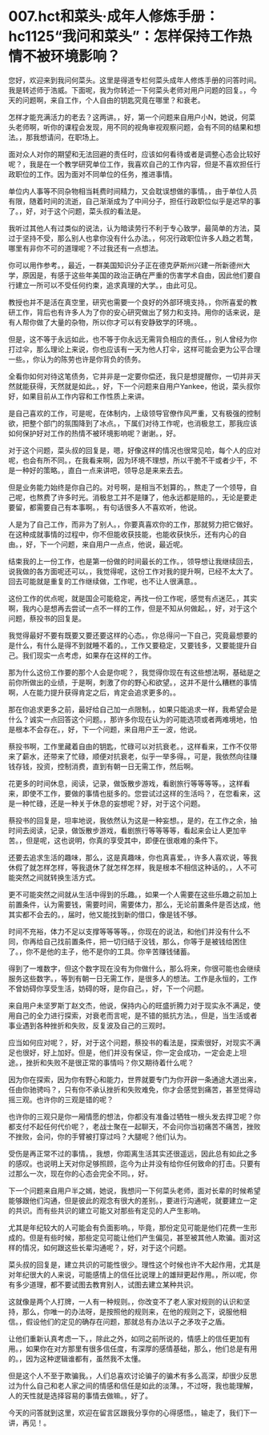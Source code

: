 # 007.hct和菜头·成年人修炼手册：hc1125“我问和菜头”：怎样保持工作热情不被环境影响？

您好，欢迎来到我问何菜头。这里是得道专栏何菜头成年人修炼手册的问答时间。我是转述师于浩威。下面呢，我为你转述一下何菜头老师对用户问题的回复。，今天的问题啊，来自工作，个人自由的钥匙究竟在哪里？和衰老。

怎样才能充满活力的老去？这两讲。，好，第一个问题来自用户小N，她说，何菜头老师啊，听你的课程会发现，用不同的视角审视观察问题，会有不同的结果和想法。，那我想请问，在职场上。

面对众人对你的期望和无法回避的责任时，应该如何看待或者是调整心态会比较好呢？，我是在一个教学研究单位工作，我喜欢自己的工作内容，但是不喜欢担任行政职位的工作。因为面对不同单位的任务，推进事情。

单位内人事等不同杂物相当耗费时间精力，又会耽误想做的事情。，由于单位人员有限，随着时间的流逝，自己渐渐成为了中间分子，担任行政职位似乎是迟早的事了。，好，对于这个问题，菜头叔的看法是。

我听过其他人有过类似的说法，认为暗读劳行不利于专心致学，最简单的方法，莫过于坚持不受，那么别人也拿你没有什么办法。，何况行政职位许多人趋之若鹜，哪里有非你不可的道理呢？不过我还有一点想法。

你可以用作参考。，最近，一群美国知识分子正在德克萨斯州兴建一所新德州大学，原因是，有感于这些年美国的政治正确在严重的伤害学术自由，因此他们要自行建立一所可以不受任何约束，追求真理的大学。，由此可见。

教授也并不是活在真空里，研究也需要一个良好的外部环境支持。，你所喜爱的教研工作，背后也有许多人为了你的安心研究做出了努力和支持。用你的话来说，是有人帮你做了大量的杂物，所以你才可以有安静致学的环境。。

但是，这不等于永远如此，也不等于你永远无需背负相应的责任。，别人曾经为你打过伞，那么理论上来说，你也应该有一天为他人打伞，这样可能会更为公平合理一些。，你认为的陈劳也许是你背负的债务。

全看你如何对待这笔债务，它并非是一定要你偿还，我只是想提醒你，一切并非天然就能获得，天然就是如此。，好，下一个问题来自用户Yankee，他说，菜头叔你好，如果目前从工作内容和工作性质上来讲。

是自己喜欢的工作，可是呢，在体制内，上级领导官僚作风严重，又有极强的控制欲，把整个部门的氛围降到了冰点。，下属们对待工作呢，也消极怠工，那我应该如何保护好对工作的热情不被环境影响呢？谢谢。，好。

对于这个问题，菜头叔的回复是，嗯，好像这样的情况也很常见哈，每个人的应对呢，也会有所不同。，在我看来啊，因为环境不理想，所以干脆不干或者少干，不是一种好的策略。，直白一点来讲吧，领导总是来来去去。

但是业务能力始终是你自己的。对号啊，是相当不划算的。，熬走了一个领导，自己呢，也熬费了许多时光。消极怠工并不是赚了，他永远都是赔的。，无论是要走要留，都需要自己有本事啊。，有句话很多人不喜欢听，他说。

人是为了自己工作，而非为了别人。，你要真喜欢你的工作，那就努力把它做好。在这种成就事情的过程中，你不但能收获技能，也能收获快乐，还有内心的自由。，好，下一个问题，来自用户一点点，他说，最近呢。

结束我的上一份工作，也是第一份做的时间最长的工作。，领导想让我继续回去，说我做的各方面呢还可以。，我觉得呢，这份工作对我的提升啊，已经不太大了。回去可能就是重复的工作继续做，工作呢，也不让人很满意。。

这份工作的优点呢，就是国企可能稳定，再找一份工作呢，感觉有点迷茫。，其实啊，我内心是想再去尝试一点不一样的工作，但是不知从何做起。，好，对于这个问题，蔡投书的回复是。

我觉得最好不要有既要又要还要这样的心态。，你总得问一下自己，究竟最想要的是什么，有什么是得不到就睡不着的。，工作又要稳定，又要钱多，又要能提升自己。我们现实一点考虑，如果存在这样的工作。

那为什么这份工作要的那个人会是你呢？，我觉得你现在有这些想法啊，基础是之前你所做出的业绩，于是啊，刺激了你的野心和欲望。，这并不是什么糟糕的事情啊，人在能力提升获得肯定之后，肯定会追求更多的。。

那在你追求更多之前，最好给自己加一点限制。，如果只能追求一样，我希望会是什么？诚实一点回答这个问题。，那许多你现在认为的可能选项或者两难境地，怕是根本不会存在。，好，下一个问题，来自用户王一波，他说。

蔡投书啊，工作里藏着自由的钥匙，忙碌可以对抗衰老。，这样看来，工作不仅带来了薪水，还带来了忙碌，顺便对抗衰老，似乎一举多得。，可是，我依然向往赚钱存钱，投资，控制消费，直到有朝一日无需工作，然后啊。

花更多的时间休息，阅读，记录，做饭散步游戏，看剧旅行等等等等。，这样看来，即使不工作，要做的事情也挺多的。您尝试过这样的生活吗？，在您看来，这是一种忙碌，还是一种关于休息的妄想呢？好，对于这个问题。

蔡投书的回复是，坦率地说，我依然认为这是一种妄想。，是的，在工作之余，抽时间去阅读，记录，做饭散步游戏，看剧旅行等等等等，看起来会让人更加辛苦。，但是呢，这也说明，你真的享受其中，即便在很艰难的条件下。

还要去追求生活的趣味，那么，这是真趣味，你也真喜爱。，许多人喜欢说，等我休假了就怎样怎样，等我退休了就怎样怎样，我是根本不相信这种话的。，人不可能突然之间就转换生活方式。

更不可能突然之间就从生活中得到的乐趣。，如果一个人需要在这些乐趣之前加上前置条件，认为需要钱，需要时间，需要体力，那么，无论前置条件是否达成，他其实都不会去的。，届时，他又能找到新的借口，像是钱不够。

时间不充裕，体力不足以支撑等等等等。，你现在的说法，和他们并没有什么不同，你再给自己找前置条件，把一切归结于没钱，那么，你等于是被钱给困住了。，你不是他的主子，他不是你的工具。你辛苦赚钱储蓄。

得到了一堆数字，但这个数字现在没有为你做什么，那么将来，你很可能也会继续服务这些数字。，等到有朝一日无需工作，是很多人的想法。工作是永恒的，工作不曾妨碍你享受生活，妨碍的呀，是你自己。，好，下一个问题。

来自用户未坚罗斯丁赵文杰，他说，保持内心的旺盛折腾力对于现实永不满足，使用自己的全力进行探索，对衰老而言呢，是不错的抵抗方法。，但是，当生活或者事业遇到各种挫折和失败，反复波及自己的三观时。

应当如何应对呢？，好，对于这个问题，蔡投书的看法是，探索很好，对现实不满足也很好，好上加好。但是，他们并没有保证，你一定会成功，一定会走上坦途。，挫折和失败不是很正常的事情吗？你又期待着什么呢？

因为你在探索，因为你有野心和能力，世界就要专门为你开辟一条通途大道出来，任由你驰骋吗？，只有你不承认挫折和失败难免，你才会感觉到痛苦，甚至觉得动摇三观。也许你的三观是错的呢？

也许你的三观只是你一厢情愿的想法，你都没有准备过牺牲一根头发去捍卫呢？你都支付不起任何代价呢？，老战士聚在一起聊天，不会问你当初痛苦不痛苦，挫败不挫败，会问，你的手臂被打穿过吗？大腿呢？他们认为。

受伤是再正常不过的事情。，我想，你距离生活其实还很遥远，因此总有如此之多的感叹。也说明上天对你足够照顾，迄今为止并没有给你任何致命的打击。只要有过那么一次，现在你的心态会完全不同。，好。

下一个问题来自用户半之嫣，她说，我想问一下何菜头老师，面对长辈的时候希望能够跟他们沟通，但是彼此的观念有很大的差别。，要进行沟通呢，就要建立一定的共识。而有些共识的建立可能又对那些有定见的人产生影响。

尤其是年纪较大的人可能会有负面影响。，毕竟，那份定见可能是他们花费一生形成的。但是有些时候，那些定见可能让他们产生偏见，甚至被其他人欺骗。面对这样的情况，如何跟这些长辈沟通呢？，好，对于这个问题。

菜头叔的回复是，建立共识的可能性很少。理性这个时候也许不大起作用，尤其是对年纪很大的人来说，可能感情上的信任比说理上的雄辩更起作用。，所以呢，你有多少道理，都不要试图去教育别人，试图去建立某种共识。

这就像是两个人打牌，一人有一种规则。，你改变不了老人家对规则的认识和坚持，那么，你唯一的办法呀，是按照他的规则来，在他的规则之下，说服他相信。，假设他们的定见的确存在问题，那就总有办法以子之矛攻子之盾。

让他们重新认真考虑一下。，除此之外，如同之前所说的，情感上的信任更加有用。，如果你在对方那里有很多信任度，有深厚的感情基础，那么，他们总是有用的。，因为这种逻辑谁都有，虽然我不太懂。

但是这个人不至于欺骗我。，人们总喜欢讨论骗子的骗术有多么高深，却很少反思过为什么自己和老人家之间的情感和信任是如此的淡薄。，不过呀，我也能理解，人的天性就是选择容易的事情去做嘛。，好了。

今天的问答就到这里，欢迎在留言区跟我分享你的心得感悟。，输走了，我们下一讲，再见！。